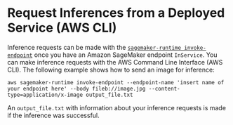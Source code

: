# Request Inferences from a Deployed Service \(AWS CLI\)<a name="neo-requests-cli"></a>

 Inference requests can be made with the [ `sagemaker-runtime invoke-endpoint`](https://docs.aws.amazon.com/cli/latest/reference/sagemaker-runtime/invoke-endpoint.html) once you have an Amazon SageMaker endpoint `InService`\. You can make inference requests with the AWS Command Line Interface \(AWS CLI\)\. The following example shows how to send an image for inference: 

```
aws sagemaker-runtime invoke-endpoint --endpoint-name 'insert name of your endpoint here' --body fileb://image.jpg --content-type=application/x-image output_file.txt
```

An `output_file.txt` with information about your inference requests is made if the inference was successful\. 